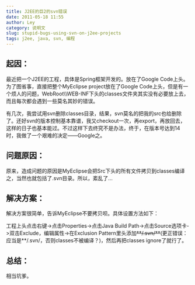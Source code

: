 ```yaml
---
title: J2EE的巨2的svn错误
date: 2011-05-18 11:55
author: Ley
category: 说明文
slug: stupid-bugs-using-svn-on-j2ee-projects
tags: j2ee, java, svn, 编程
---
```

起因：
-----

</p>
最近把一个J2EE的工程，具体是Spring框架开发的。放在了Google
Code上头。为了图省事，直接把整个MyEclipse project放在了Google
Code上头，但是有一个烦人的问题，WebRoot\\WEB-INF下头的classes文件夹其实没有必要放上去，而且每次都会遇到一些莫名其妙的错误。

有几次，我尝试用svn删除classes目录，结果，svn莫名的把我的src也给删除了。还好svn的版本控制基本靠谱，我又checkout一次，再export，再放回去，这样的日子也基本能过。不过这样下去终究不是办法，终于，在版本号达到14时，我做了一个艰难的决定——Google之。

问题原因：
---------

</p>
原来，造成问题的原因是MyEclipse会把Src下头的所有文件拷贝到classes编译之，当然也就包括了.svn目录。所以，紊乱了...

解决方案：
---------

</p>
解决方案很简单，告诉MyEclipse不要拷贝呗。具体设置方法如下：

工程上头点击右键-\>点击Properties-\>点击Java Build
Path-\>点击Source选项卡-\>双击Exclude，编辑属性-\>在Exclusion
Pattern里头添加~~\*\*/.svn/\*\*~~(更正错误：应当是\*\*/.svn/，否则classes不被编译？)，然后再把classes
ignore了就行了。

总结：
-----

</p>
相当坑爹。
